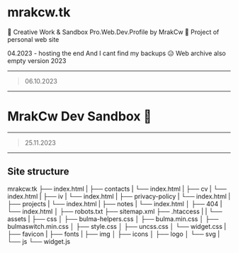 # mrakcw.tk
  👑 Creative Work & Sandbox Pro.Web.Dev.Profile by MrakCw 🚀
Project of personal web site 

04.2023 - hosting the end
And I cant find my backups 😥
Web archive also empty version 2023

---

> 06.10.2023

---

# MrakCw Dev Sandbox 🚀

---

> 25.11.2023

---

## Site structure

mrakcw.tk
  ├── index.html
  |
  ├── contacts
  |   └── index.html
  |
  ├── cv
  |   └── index.html
  |
  ├── iv
  |   └── index.html
  |
  ├── privacy-policy
  |   └── index.html
  |
  ├── projects
  |   └── index.html
  |
  ├── notes
  |   └── index.html
  │
  ├── 404
  |   └── index.html
  │
  ├── robots.txt
  ├── sitemap.xml
  ├── .htaccess
  |
  |
  └── assets
      |
      ├── css
      │   ├── bulma-helpers.css
      │   ├── bulma.min.css
      │   ├── bulmaswitch.min.css
      │   ├── style.css
      │   ├── uncss.css
      │   └── widget.css
      |
      ├── favicon
      |
      ├── fonts
      |
      ├── img
      │   ├── icons
      │   ├── logo
      │   └── svg
      |
      └── js
          └── widget.js